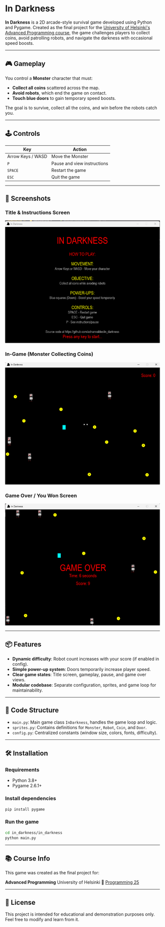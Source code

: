 # In Darkness

**In Darkness** is a 2D arcade-style survival game developed using Python and Pygame. Created as the final project for the [University of Helsinki's Advanced Programming course](https://programming-25.mooc.fi/), the game challenges players to collect coins, avoid patrolling robots, and navigate the darkness with occasional speed boosts.

---

## 🎮 Gameplay

You control a **Monster** character that must:

* **Collect all coins** scattered across the map.
* **Avoid robots**, which end the game on contact.
* **Touch blue doors** to gain temporary speed boosts.

The goal is to survive, collect all the coins, and win before the robots catch you.

---

## 🕹️ Controls

| Key               | Action                      |
| ----------------- | --------------------------- |
| Arrow Keys / WASD | Move the Monster            |
| `P`               | Pause and view instructions |
| `SPACE`           | Restart the game            |
| `ESC`             | Quit the game               |

---

## 📸 Screenshots

### Title & Instructions Screen

![Title Screen](screenshots/title_screen.png)

### In-Game (Monster Collecting Coins)

![Gameplay](screenshots/gameplay.png)

### Game Over / You Won Screen

![Game Over](screenshots/game_over.png)

---

## 📦 Features

* **Dynamic difficulty**: Robot count increases with your score (if enabled in config).
* **Simple power-up system**: Doors temporarily increase player speed.
* **Clear game states**: Title screen, gameplay, pause, and game over views.
* **Modular codebase**: Separate configuration, sprites, and game loop for maintainability.

---

## 🧱 Code Structure

* `main.py`: Main game class `InDarkness`, handles the game loop and logic.
* `sprites.py`: Contains definitions for `Monster`, `Robot`, `Coin`, and `Door`.
* `config.py`: Centralized constants (window size, colors, fonts, difficulty).

---

## 🛠️ Installation

### Requirements

* Python 3.8+
* Pygame 2.6.1+

### Install dependencies

```bash
pip install pygame
```

### Run the game

```bash
cd in_darkness/in_darkness
python main.py
```

---

## 📚 Course Info

This game was created as the final project for:

**Advanced Programming**
University of Helsinki
📘 [Programming 25](https://programming-25.mooc.fi/)

---

## 📄 License

This project is intended for educational and demonstration purposes only. Feel free to modify and learn from it.